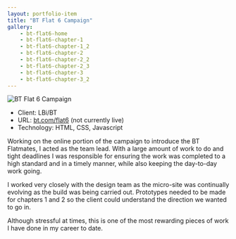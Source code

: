 ```yaml
---
layout: portfolio-item
title: "BT Flat 6 Campaign"
gallery:
    - bt-flat6-home
    - bt-flat6-chapter-1
    - bt-flat6-chapter-1_2
    - bt-flat6-chapter-2
    - bt-flat6-chapter-2_2
    - bt-flat6-chapter-2_3
    - bt-flat6-chapter-3
    - bt-flat6-chapter-3_2
---
```


<img alt="BT Flat 6 Campaign" class="main-image" src="/assets/images/portfolio/bt-flat-6-campaign/bt-flat6-home.jpg" />

<ul class="portfolio-item-meta">
    <li>Client: LBi/BT</li>
    <li>URL: <a href="http://bt.com/flat6" target="_blank">bt.com/flat6</a> (not currently live)</li>
    <li>Technology: HTML, CSS, Javascript</li>
</ul>

Working on the online portion of the campaign to introduce the BT Flatmates, I acted as the team lead. With a large amount of work to do and tight deadlines I was responsible for ensuring the work was completed to a high standard and in a timely manner, while also keeping the day-to-day work going.

I worked very closely with the design team as the micro-site was continually evolving as the build was being carried out. Prototypes needed to be made for chapters 1 and 2 so the client could understand the direction we wanted to go in.

Although stressful at times, this is one of the most rewarding pieces of work I have done in my career to date.
